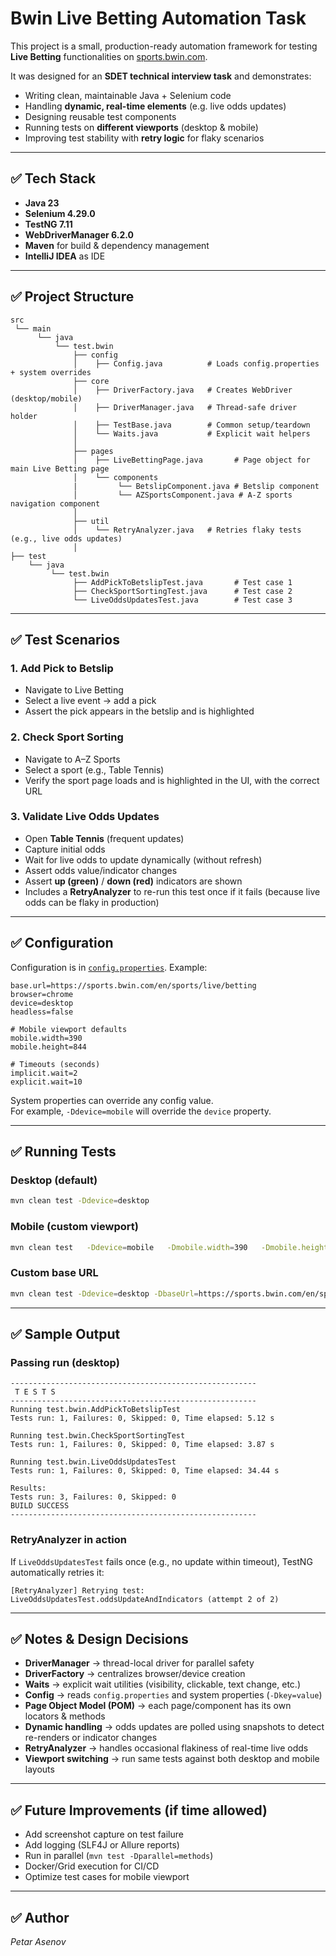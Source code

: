 # Bwin Live Betting Automation Task

This project is a small, production-ready automation framework for testing **Live Betting** functionalities on [sports.bwin.com](https://sports.bwin.com/en/sports/live/betting).

It was designed for an **SDET technical interview task** and demonstrates:
- Writing clean, maintainable Java + Selenium code
- Handling **dynamic, real-time elements** (e.g. live odds updates)
- Designing reusable test components
- Running tests on **different viewports** (desktop & mobile)
- Improving test stability with **retry logic** for flaky scenarios

---

## ✅ Tech Stack

- **Java 23**
- **Selenium 4.29.0**
- **TestNG 7.11**
- **WebDriverManager 6.2.0**
- **Maven** for build & dependency management
- **IntelliJ IDEA** as IDE

---

## ✅ Project Structure

```
src
 └── main
      └── java
          └── test.bwin
              ├── config
              │    ├── Config.java          # Loads config.properties + system overrides
              ├── core
              │    ├── DriverFactory.java   # Creates WebDriver (desktop/mobile)
              │    ├── DriverManager.java   # Thread-safe driver holder
              │    ├── TestBase.java        # Common setup/teardown
              │    └── Waits.java           # Explicit wait helpers
              │
              ├── pages
              │    ├── LiveBettingPage.java       # Page object for main Live Betting page
              │    └── components
              |         └── BetslipComponent.java # Betslip component
              │         └── AZSportsComponent.java # A-Z sports navigation component
              │
              ├── util
              │    └── RetryAnalyzer.java   # Retries flaky tests (e.g., live odds updates)
              │
├── test
    └── java
         └── test.bwin
              ├── AddPickToBetslipTest.java       # Test case 1
              ├── CheckSportSortingTest.java      # Test case 2
              └── LiveOddsUpdatesTest.java        # Test case 3
```

---

## ✅ Test Scenarios

### 1. **Add Pick to Betslip**
- Navigate to Live Betting
- Select a live event → add a pick
- Assert the pick appears in the betslip and is highlighted

### 2. **Check Sport Sorting**
- Navigate to A–Z Sports
- Select a sport (e.g., Table Tennis)
- Verify the sport page loads and is highlighted in the UI, with the correct URL

### 3. **Validate Live Odds Updates**
- Open **Table Tennis** (frequent updates)
- Capture initial odds
- Wait for live odds to update dynamically (without refresh)
- Assert odds value/indicator changes
- Assert **up (green)** / **down (red)** indicators are shown
- Includes a **RetryAnalyzer** to re-run this test once if it fails (because live odds can be flaky in production)

---

## ✅ Configuration

Configuration is in [`config.properties`](src/test/resources/config.properties). Example:

```properties
base.url=https://sports.bwin.com/en/sports/live/betting
browser=chrome
device=desktop
headless=false

# Mobile viewport defaults
mobile.width=390
mobile.height=844

# Timeouts (seconds)
implicit.wait=2
explicit.wait=10
```

System properties can override any config value.  
For example, `-Ddevice=mobile` will override the `device` property.

---

## ✅ Running Tests

### Desktop (default)
```bash
mvn clean test -Ddevice=desktop
```

### Mobile (custom viewport)
```bash
mvn clean test   -Ddevice=mobile   -Dmobile.width=390   -Dmobile.height=844
```

### Custom base URL
```bash
mvn clean test -Ddevice=desktop -DbaseUrl=https://sports.bwin.com/en/sports/live/betting
```

---

## ✅ Sample Output

### Passing run (desktop)
```
-------------------------------------------------------
 T E S T S
-------------------------------------------------------
Running test.bwin.AddPickToBetslipTest
Tests run: 1, Failures: 0, Skipped: 0, Time elapsed: 5.12 s

Running test.bwin.CheckSportSortingTest
Tests run: 1, Failures: 0, Skipped: 0, Time elapsed: 3.87 s

Running test.bwin.LiveOddsUpdatesTest
Tests run: 1, Failures: 0, Skipped: 0, Time elapsed: 34.44 s

Results:
Tests run: 3, Failures: 0, Skipped: 0
BUILD SUCCESS
-------------------------------------------------------
```

### RetryAnalyzer in action
If `LiveOddsUpdatesTest` fails once (e.g., no update within timeout), TestNG automatically retries it:

```
[RetryAnalyzer] Retrying test: LiveOddsUpdatesTest.oddsUpdateAndIndicators (attempt 2 of 2)
```

---

## ✅ Notes & Design Decisions

- **DriverManager** → thread-local driver for parallel safety
- **DriverFactory** → centralizes browser/device creation
- **Waits** → explicit wait utilities (visibility, clickable, text change, etc.)
- **Config** → reads `config.properties` and system properties (`-Dkey=value`)
- **Page Object Model (POM)** → each page/component has its own locators & methods
- **Dynamic handling** → odds updates are polled using snapshots to detect re-renders or indicator changes
- **RetryAnalyzer** → handles occasional flakiness of real-time live odds
- **Viewport switching** → run same tests against both desktop and mobile layouts

---

## ✅ Future Improvements (if time allowed)

- Add screenshot capture on test failure
- Add logging (SLF4J or Allure reports)
- Run in parallel (`mvn test -Dparallel=methods`)
- Docker/Grid execution for CI/CD
- Optimize test cases for mobile viewport

---

## ✅ Author

*Petar Asenov* 
